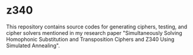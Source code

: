 # z340
This repository contains source codes for generating ciphers, testing, and cipher solvers mentioned in my research paper "Simultaneously Solving Homophonic Substitution and Transposition Ciphers and Z340 Using Simulated Annealing".
